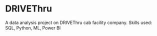# DRIVEThru
A data analysis project on DRIVEThru cab facility company. Skills used: SQL, Python, ML, Power BI
